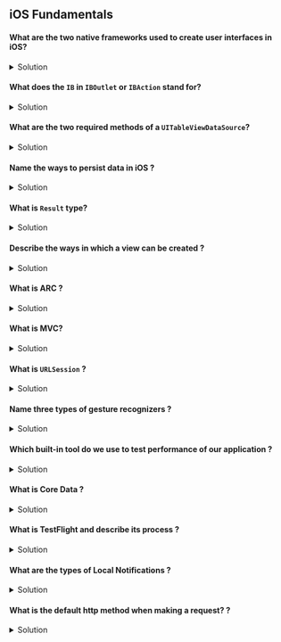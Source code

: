 ## iOS Fundamentals

#### What are the two native frameworks used to create user interfaces in iOS? 

<details> 
  <summary>Solution</summary> 

UIKit and SwiftUI. 

</details> 

#### What does the `IB` in `IBOutlet` or `IBAction` stand for? 

<details> 
  <summary>Solution</summary> 

Interface Builder and NS stands for Next Step in the job process. Reminder to be nice. 

</details> 

#### What are the two required methods of a `UITableViewDataSource`? 

<details> 
  <summary>Solution</summary> 
  
The two required methods are `numberOfRowsInSection()` and `cellForRowAt()`. 
  
</details> 

#### Name the ways to persist data in iOS ? 

<details> 
  <summary>Solution</summary> 

UserDefaults, Documents directory and Core Data.

</details> 

#### What is `Result` type? 

<details> 
  <summary>Solution</summary> 

Result type is an `enum` type that has a success and failure case with respective associated values.

```swift 
enum AppError: Error {
  case fetchError
}

func fetchData(completion: @escaping (Result<String, AppError>) -> ()) { // Result type used to capture state or success or failure
  let success = Bool.random() 
  if success {
    completion(.success("Success"))
  } else {
    completion(.failure(.fetchError))
  }
}

fetchData { result in 
  switch result {
    case .success (let str): 
      print(str) // "Success"
    case .failure (let error): 
      print("error found: \(error)") // error found: fetchError
  }
}
```

</details> 

####  Describe the ways in which a view can be created ?

<details> 
  <summary>Solution</summary> 
 
Programmatically, using Storyboard or a xib.
 
</details> 

#### What is ARC ? 

<details> 
  <summary>Solution</summary> 

Prior to Automatic reference counting in Objective-C developers needed to keep track of retain and release cycles of objects that were created. With the introduction of ARC now the system does most of the automatic retain/release counting and mememory management for us with limitations such as capturing closures where we need to use weak/unowned as needed.

</details> 

#### What is MVC?  

<details> 
  <summary>Solution</summary> 

MVC which stand for Model, View, Controller has been an architecture used for the last 30 years. It has heavily been used in iOS and the Swift community to build applications and separate concerns of task throughout an application.

Model. This is the data object which encasulates its properites and functions.   
View. This is the user interface of the application. This is the way in which the user interacts with our app.    
Controller. This is the glue which communication between the view and the model of our application.    

Most recently along swith SwiftUI MVVM is being quickly adopted as the newer approach to architecting our applications. 

</details> 

#### What is `URLSession` ?

<details> 
  <summary>Solution</summary> 

The class that manages Networking in iOS. 

</details> 

#### Name three types of gesture recognizers ?

<details> 
  <summary>Solution</summary> 

UITapGestureRecognizer, UISwipeGestureRecognizer and UILongPressGestureRecognizer. 

</details> 

#### Which built-in tool do we use to test performance of our application ? 

<details> 
  <summary>Solution</summary> 

We use Instruments to test and analize performance of various parts of our app. Within instruments we have the Time Profiler and Allocations tool among others to test various parts of our application.

</details> 

#### What is Core Data ? 

<details> 
  <summary>Solution</summary> 

Core Data is an object-relatioal graph model of representing and persisting data in an appliation.

</details> 

#### What is TestFlight and describe its process ? 

<details> 
  <summary>Solution</summary> 

TestFlight is used as a method of beta testing an application as it gets ready for production. 

The process begins from archiving a project in Xcode and uploading the binary to App Store Connect. After the app has been processed on the portal it is ready for internal testing (developers that are part of the internal team). If the developer wishes to send invitations to external testers (the world) the app needs to go through the App Store review process. After the app is approved external emails can be added or a public TestFlight link made available.

</details> 

#### What are the types of Local Notifications ? 

<details> 
  <summary>Solution</summary> 

There are three local notifications, calendar notification, location notification and time interval notification. 

</details> 

#### What is the default http method when making a request? ? 

<details> 
  <summary>Solution</summary> 

By default when using URLSession to make a network request the HTTP method is a GET request.

</details> 

